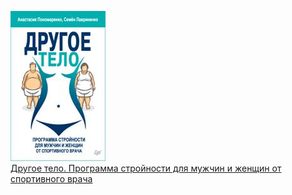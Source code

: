 ![](Другое%20тело.%20Программа%20стройности%20для%20мужчин%20и%20женщин%20от%20спортивного%20врача.jpg)  
[Другое тело. Программа стройности для мужчин и женщин от спортивного врача](Другое%20тело.%20Программа%20стройности%20для%20мужчин%20и%20женщин%20от%20спортивного%20врача.md)
